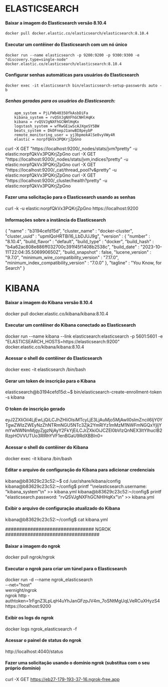 # ELASTICSEARCH

#### Baixar a imagem do Elasticsearch versão 8.10.4
``` docker pull docker.elastic.co/elasticsearch/elasticsearch:8.10.4 ```

#### Executar um contêiner do Elasticsearch com um nó único
``` docker run --name elasticsearch -p 9200:9200 -p 9300:9300 -e "discovery.type=single-node" docker.elastic.co/elasticsearch/elasticsearch:8.10.4 ```

#### Configurar senhas automáticas para usuários do Elasticsearch
``` docker exec -it elasticsearch bin/elasticsearch-setup-passwords auto -b ```

##### Senhas geradas para os usuários do Elasticsearch:
```
    apm_system = PjLFWb4035OfkAsbDiFa
    kibana_system = rvQSVJgNXFhGCNHlHqKx
    kibana = rvQSVJgNXFhGCNHlHqKx
    logstash_system = wfRwGEiwScAJXgeSY5BW
    beats_system = DkOFnepJ1anwBI8peybP
    remote_monitoring_user = yj3bpmokAlSe0vyVWy4R
    elastic = norpfQkVx3PQKrjZpGno
```

curl -X GET "https://localhost:9200/_nodes/stats/jvm?pretty" -u elastic:norpfQkVx3PQKrjZpGno
curl -X GET "https://localhost:9200/_nodes/stats/jvm,indices?pretty" -u elastic:norpfQkVx3PQKrjZpGno
curl -X GET "https://localhost:9200/_cat/thread_pool?v&pretty" -u elastic:norpfQkVx3PQKrjZpGno
curl -X GET "https://localhost:9200/_cluster/health?pretty" -u elastic:norpfQkVx3PQKrjZpGno



#### Fazer uma solicitação para o Elasticsearch usando as senhas
curl -k -u elastic:norpfQkVx3PQKrjZpGno https://localhost:9200

#### Informações sobre a instância do Elasticsearch
{
  "name" : "b3194cefd15d",
  "cluster_name" : "docker-cluster",
  "cluster_uuid" : "upmlQoHRTBi16_LbDJUJ9g",
  "version" : {
    "number" : "8.10.4",
    "build_flavor" : "default",
    "build_type" : "docker",
    "build_hash" : "b4a62ac808e886ff032700c391f45f1408b2538c",
    "build_date" : "2023-10-11T22:04:35.506990650Z",
    "build_snapshot" : false,
    "lucene_version" : "9.7.0",
    "minimum_wire_compatibility_version" : "7.17.0",
    "minimum_index_compatibility_version" : "7.0.0"
  },
  "tagline" : "You Know, for Search"
}


# KIBANA

#### Baixar a imagem do Kibana versão 8.10.4
docker pull docker.elastic.co/kibana/kibana:8.10.4

#### Executar um contêiner do Kibana conectado ao Elasticsearch
docker run --name kibana --link elasticsearch:elasticsearch -p 5601:5601 -e "ELASTICSEARCH_HOSTS=https://elasticsearch:9200" docker.elastic.co/kibana/kibana:8.10.4

#### Acessar o shell do contêiner do Elasticsearch
docker exec -it elasticsearch /bin/bash

#### Gerar um token de inscrição para o Kibana
elasticsearch@b3194cefd15d:~$ bin/elasticsearch-create-enrollment-token -s kibana

#### O token de inscrição gerado
eyJ2ZXIiOiI4LjEwLjQiLCJhZHIiOlsiMTcyLjE3LjAuMjo5MjAwIl0sImZnciI6IjY0YTgwZWIzZWEyNzZhNTRmNGU5NTc3Zjk2YmRlYz1mMzM1NWFmNGQxYjljYmYwNWNmMjgyZjgzNjAyY2FkYjEiLCJrZXkiOiJCZEl0bVlzQnNEX3ItYlhuclB2RzpHOVVUTUo3RlRhYVF1enBGaU9RdXBBIn0=

#### Acessar o shell do contêiner do Kibana
docker exec -it kibana /bin/bash

#### Editar o arquivo de configuração do Kibana para adicionar credenciais
kibana@b83629c23c52:~$ cd /usr/share/kibana/config
kibana@b83629c23c52:~/config$ printf "\nelasticsearch.username: \"kibana_system\"\n" >> kibana.yml
kibana@b83629c23c52:~/config$ printf "elasticsearch.password: \"rvQSVJgNXFhGCNHlHqKx\"\n" >> kibana.yml

#### Exibir o arquivo de configuração atualizado do Kibana
kibana@b83629c23c52:~/config$ cat kibana.yml 

################################   NGROK   ##################################

#### Baixar a imagem do ngrok
docker pull ngrok/ngrok 

#### Executar o ngrok para criar um túnel para o Elasticsearch
docker run -d --name ngrok_elasticsearch \
  --net="host" \
  wernight/ngrok \
  ngrok http -authtoken=1rFgnZ3LpLqH4uYhJanGFzpJV4m_7oSNtMgUqLVeRCuXHyzS4 https://localhost:9200

#### Exibir os logs do ngrok
docker logs ngrok_elasticsearch -f

#### Acessar o painel de status do ngrok
http://localhost:4040/status

#### Fazer uma solicitação usando o domínio ngrok (substitua com o seu próprio domínio)
curl -X GET https://eb27-179-193-37-16.ngrok-free.app